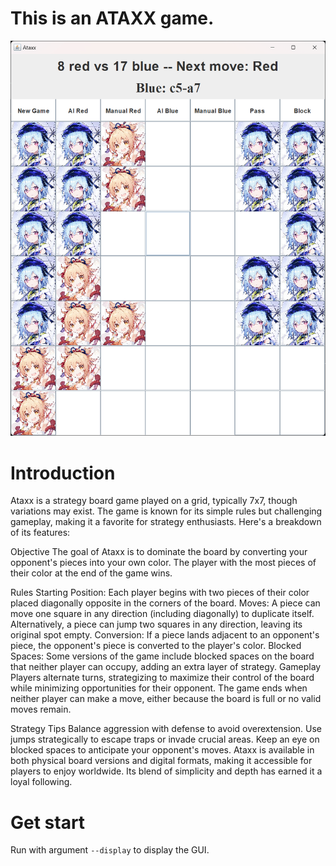 # This is an ATAXX game.

![image](https://github.com/Nana77mi/Ataxx/blob/master/demo.png?raw=true)

# Introduction
Ataxx is a strategy board game played on a grid, typically 7x7, though variations may exist. The game is known for its simple rules but challenging gameplay, making it a favorite for strategy enthusiasts. Here's a breakdown of its features:

Objective
The goal of Ataxx is to dominate the board by converting your opponent's pieces into your own color. The player with the most pieces of their color at the end of the game wins.

Rules
Starting Position: Each player begins with two pieces of their color placed diagonally opposite in the corners of the board.
Moves:
A piece can move one square in any direction (including diagonally) to duplicate itself.
Alternatively, a piece can jump two squares in any direction, leaving its original spot empty.
Conversion: If a piece lands adjacent to an opponent's piece, the opponent's piece is converted to the player's color.
Blocked Spaces: Some versions of the game include blocked spaces on the board that neither player can occupy, adding an extra layer of strategy.
Gameplay
Players alternate turns, strategizing to maximize their control of the board while minimizing opportunities for their opponent. The game ends when neither player can make a move, either because the board is full or no valid moves remain.

Strategy Tips
Balance aggression with defense to avoid overextension.
Use jumps strategically to escape traps or invade crucial areas.
Keep an eye on blocked spaces to anticipate your opponent's moves.
Ataxx is available in both physical board versions and digital formats, making it accessible for players to enjoy worldwide. Its blend of simplicity and depth has earned it a loyal following.

# Get start
Run with argument `--display` to display the GUI.